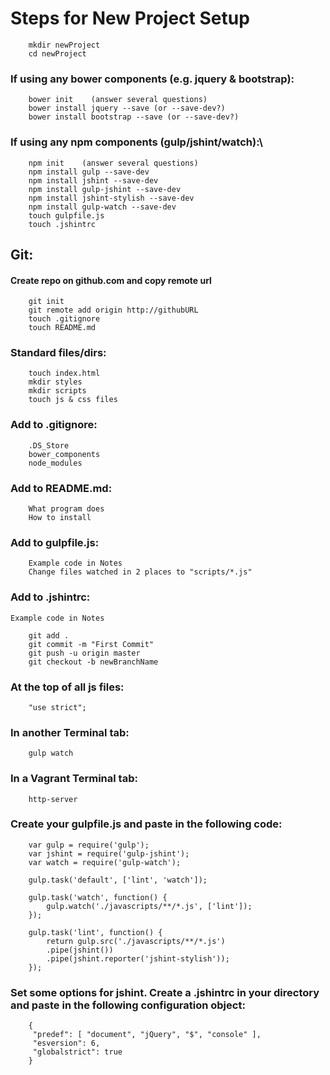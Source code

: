 
# Steps for New Project Setup

```
    mkdir newProject
    cd newProject
```

### If using any bower components (e.g. jquery & bootstrap):
```
    bower init    (answer several questions)
    bower install jquery --save (or --save-dev?)
    bower install bootstrap --save (or --save-dev?)
```

### If using any npm components (gulp/jshint/watch):\
```
    npm init    (answer several questions)
    npm install gulp --save-dev
    npm install jshint --save-dev
    npm install gulp-jshint --save-dev
    npm install jshint-stylish --save-dev
    npm install gulp-watch --save-dev
    touch gulpfile.js
    touch .jshintrc
```

## Git:

#### Create repo on github.com and copy remote url
```
    git init
    git remote add origin http://githubURL
    touch .gitignore
    touch README.md
```

### Standard files/dirs:
```
    touch index.html
    mkdir styles
    mkdir scripts
    touch js & css files
```

### Add to .gitignore:
```
    .DS_Store
    bower_components
    node_modules
```

### Add to README.md:
```
    What program does
    How to install
```

### Add to gulpfile.js:
```
    Example code in Notes
    Change files watched in 2 places to "scripts/*.js"
```

### Add to .jshintrc:
    Example code in Notes
```
    git add .
    git commit -m "First Commit"
    git push -u origin master
    git checkout -b newBranchName
```

### At the top of all js files:
```
    "use strict";
```

### In another Terminal tab:
```
    gulp watch
```

### In a Vagrant Terminal tab:
```
    http-server
```

### Create your gulpfile.js and paste in the following code:
```
    var gulp = require('gulp');
    var jshint = require('gulp-jshint');
    var watch = require('gulp-watch');

    gulp.task('default', ['lint', 'watch']);

    gulp.task('watch', function() {
        gulp.watch('./javascripts/**/*.js', ['lint']);
    });

    gulp.task('lint', function() {
        return gulp.src('./javascripts/**/*.js')
        .pipe(jshint())
        .pipe(jshint.reporter('jshint-stylish'));
    });
```


### Set some options for jshint. Create a .jshintrc in your directory and paste in the following configuration object:
```
    {
     "predef": [ "document", "jQuery", "$", "console" ],
     "esversion": 6,
     "globalstrict": true
    }
```
